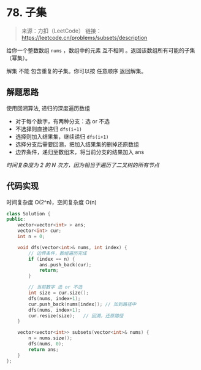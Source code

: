 ﻿# 78. 子集
> 来源：力扣（LeetCode）
链接：https://leetcode.cn/problems/subsets/description

给你一个整数数组 `nums` ，数组中的元素 互不相同 。返回该数组所有可能的子集（幂集）。

解集 不能 包含重复的子集。你可以按 任意顺序 返回解集。

## 解题思路
使用回溯算法, 递归的深度遍历数组
- 对于每个数字，有两种分支：选 or 不选
- 不选择则直接递归 `dfs(i+1)`
- 选择则加入结果集，继续递归 `dfs(i+1)`
- 选择分支后需要回溯，把加入结果集的删掉还原数组
- 边界条件，递归至数组末，将当前分支的结果加入 ans

*时间复杂度为 2 的 N 次方，因为相当于遍历了二叉树的所有节点*

## 代码实现
时间复杂度 O(2^n)，空间复杂度 O(n)
```cpp
class Solution {
public:
    vector<vector<int> > ans;
    vector<int> cur;
    int n = 0;

    void dfs(vector<int>& nums, int index) {
        // 边界条件，数组遍历完成
        if (index == n) {
            ans.push_back(cur);
            return;
        }

        // 当前数字 选 or 不选
        int size = cur.size();
        dfs(nums, index+1);
        cur.push_back(nums[index]); // 加到路径中
        dfs(nums, index+1);
        cur.resize(size);   // 回溯，还原路径
    }

    vector<vector<int>> subsets(vector<int>& nums) {
        n = nums.size();
        dfs(nums, 0);
        return ans;
    }
};
```
